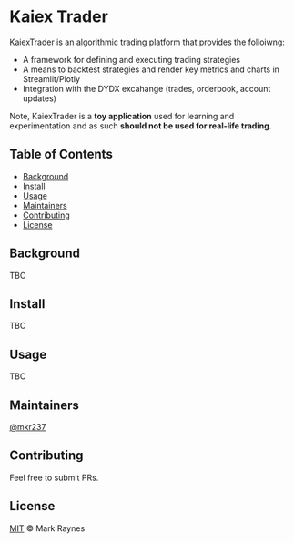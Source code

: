 # Kaiex Trader

KaiexTrader is an algorithmic trading platform that provides the folloiwng:

- A framework for defining and executing trading strategies
- A means to backtest strategies and render key metrics and charts in Streamlit/Plotly
- Integration with the DYDX excahange (trades, orderbook, account updates)

Note, KaiexTrader is a **toy application** used for learning and experimentation and as such **should not be used for real-life trading**.

## Table of Contents

- [Background](#background)
- [Install](#install)
- [Usage](#usage)
- [Maintainers](#maintainers)
- [Contributing](#contributing)
- [License](#license)

## Background

TBC

## Install

TBC

## Usage

TBC

## Maintainers

[@mkr237](https://github.com/mkr237)

## Contributing

Feel free to submit PRs.

## License

[MIT](LICENSE) © Mark Raynes
